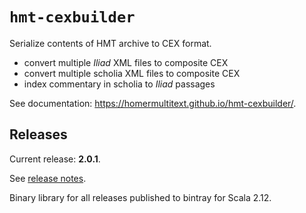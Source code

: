 # `hmt-cexbuilder`


Serialize contents of HMT archive to CEX format.

-   convert multiple *Iliad* XML files to composite CEX
-   convert multiple scholia XML files to composite CEX
-   index commentary in scholia to *Iliad* passages


See documentation: <https://homermultitext.github.io/hmt-cexbuilder/>.


## Releases

Current release:  **2.0.1**.

See [release notes](releases).

Binary library for all releases published to bintray for Scala 2.12.
